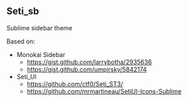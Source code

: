 ## Seti_sb
Sublime sidebar theme

Based on:
* Monokai Sidebar
  * https://gist.github.com/larrybotha/2935636
  * https://gist.github.com/umpirsky/5842174
* Seti_UI
  * https://github.com/ctf0/Seti_ST3/
  * https://github.com/mrmartineau/SetiUI-Icons-Sublime
